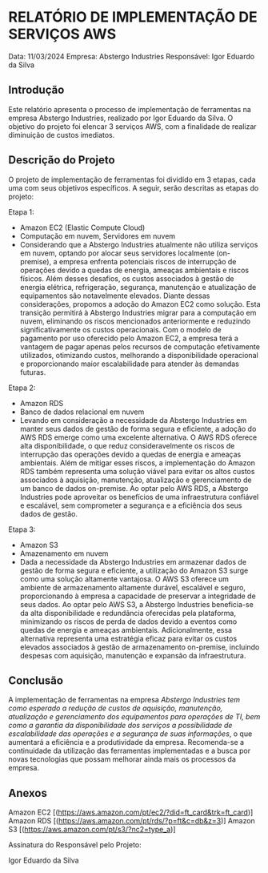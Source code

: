 # RELATÓRIO DE IMPLEMENTAÇÃO DE SERVIÇOS AWS

Data: 11/03/2024
Empresa: Abstergo Industries 
Responsável: Igor Eduardo da Silva

## Introdução
Este relatório apresenta o processo de implementação de ferramentas na empresa Abstergo Industries, realizado por Igor Eduardo da Silva. O objetivo do projeto foi elencar 3 serviços AWS, com a finalidade de realizar diminuição de custos imediatos.

## Descrição do Projeto
O projeto de implementação de ferramentas foi dividido em 3 etapas, cada uma com seus objetivos específicos. A seguir, serão descritas as etapas do projeto:

Etapa 1: 
- Amazon EC2 (Elastic Compute Cloud)
- Computação em nuvem, Servidores em nuvem
- Considerando que a Abstergo Industries atualmente não utiliza serviços em nuvem, optando por alocar seus servidores localmente (on-premise), a empresa enfrenta potenciais riscos de interrupção de operações devido a quedas de energia, ameaças ambientais e riscos físicos. Além desses desafios, os custos associados à gestão de energia elétrica, refrigeração, segurança, manutenção e atualização de equipamentos são notavelmente elevados.
Diante dessas considerações, propomos a adoção do Amazon EC2 como solução. Esta transição permitirá à Abstergo Industries migrar para a computação em nuvem, eliminando os riscos mencionados anteriormente e reduzindo significativamente os custos operacionais. Com o modelo de pagamento por uso oferecido pelo Amazon EC2, a empresa terá a vantagem de pagar apenas pelos recursos de computação efetivamente utilizados, otimizando custos, melhorando a disponibilidade operacional e proporcionando maior escalabilidade para atender às demandas futuras.

Etapa 2: 
- Amazon RDS 
- Banco de dados relacional em nuvem
- Levando em consideração a necessidade da Abstergo Industries em manter seus dados de gestão de forma segura e eficiente, a adoção do AWS RDS emerge como uma excelente alternativa. O AWS RDS oferece alta disponibilidade, o que reduz consideravelmente os riscos de interrupção das operações devido a quedas de energia e ameaças ambientais.
Além de mitigar esses riscos, a implementação do Amazon RDS também representa uma solução viável para evitar os altos custos associados à aquisição, manutenção, atualização e gerenciamento de um banco de dados on-premise. Ao optar pelo AWS RDS, a Abstergo Industries pode aproveitar os benefícios de uma infraestrutura confiável e escalável, sem comprometer a segurança e a eficiência dos seus dados de gestão.

Etapa 3: 
- Amazon S3
- Amazenamento em nuvem
- Dada a necessidade da Abstergo Industries em armazenar dados de gestão de forma segura e eficiente, a utilização do Amazon S3 surge como uma solução altamente vantajosa. O AWS S3 oferece um ambiente de armazenamento altamente durável, escalável e seguro, proporcionando à empresa a capacidade de preservar a integridade de seus dados.
Ao optar pelo AWS S3, a Abstergo Industries beneficia-se da alta disponibilidade e redundância oferecidas pela plataforma, minimizando os riscos de perda de dados devido a eventos como quedas de energia e ameaças ambientais. Adicionalmente, essa alternativa representa uma estratégia eficaz para evitar os custos elevados associados à gestão de armazenamento on-premise, incluindo despesas com aquisição, manutenção e expansão da infraestrutura.



## Conclusão
A implementação de ferramentas na empresa *Abstergo Industries tem como esperado a redução de custos de aquisição, manutenção, atualização e gerenciamento dos equipamentos para operações de TI, bem como a garantia da disponibilidade dos serviços a possibilidade de escalabilidade das operações e a segurança de suas informações*, o que aumentará a eficiência e a produtividade da empresa. Recomenda-se a continuidade da utilização das ferramentas implementadas e a busca por novas tecnologias que possam melhorar ainda mais os processos da empresa.

## Anexos

Amazon EC2 [(https://aws.amazon.com/pt/ec2/?did=ft_card&trk=ft_card)]
Amazon RDS [(https://aws.amazon.com/pt/rds/?p=ft&c=db&z=3)]
Amazon S3 [(https://aws.amazon.com/pt/s3/?nc2=type_a)]

Assinatura do Responsável pelo Projeto:

Igor Eduardo da Silva